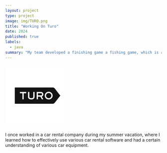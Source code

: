 ```yaml
---
layout: project
type: project
image: img/TURO.png
title: "Working On Turo"
date: 2024
published: true
labels:
  - java
summary: "My team developed a finishing game a fishing game, which is a simple game where two people can fish. The player with a larger total fish length wins the competition."
---
```


<div class="text-center p-4">
  <img width="200px" src="../img/TURO.png" class="img-thumbnail" >
</div>

I once worked in a car rental company during my summer vacation, where I learned how to effectively use various car rental software and had a certain understanding of various car equipment.

